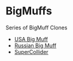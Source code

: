 # BigMuffs
Series of BigMuff Clones

<ul>
  <li><a href="BMP_BasicClone/readme.md">USA Big Muff</a></li>
  <li><a href="BMP_RussianClone/readme.md">Russian Big Muff</a></li>
  <li><a href="BMP_SuperColliderClone/readme.md">SuperCollider</a></li>
</ul>

